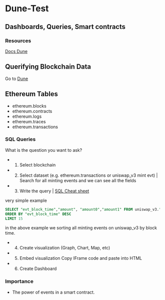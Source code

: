 # Dune-Test

## Dashboards, Queries, Smart contracts

### Resources

[Docs Dune](https://docs.dune.com/)

## Querifying Blockchain Data

Go to [Dune](https://dune.com)

## Ethereum Tables

- ethereum.blocks
- ethereum.contracts
- ethereum.logs
- ethereum.traces
- ethereum.transactions

### SQL Queries

What is the question you want to ask?

- 1. Select blockchain
- 2. Select dataset (e.g. ethereum.transactions or uniswap_v3 mint evt) | Search for all minting events and we can see all the fields
- 3. Write the query | [SQL Cheat sheet](https://www.sqltutorial.org/sql-cheat-sheet/)

very simple example

```sql
SELECT "evt_block_time","amount", "amount0","amount1" FROM uniswap_v3."Pair_evt_Mint"
ORDER BY "evt_block_time" DESC
LIMIT 15
```

in the above example we sorting all minting events on uniswap_v3 by block time.

- 4. Create visualization (Graph, Chart, Map, etc)
- 5. Embed visualization
     Copy IFrame code and paste into HTML
- 6. Create Dashboard

### Importance

- The power of events in a smart contract.
